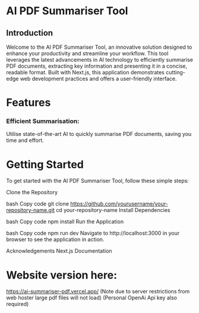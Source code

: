 # AI PDF Summariser Tool

## Introduction
Welcome to the AI PDF Summariser Tool, an innovative solution designed to enhance your productivity and streamline your workflow. This tool leverages the latest advancements in AI technology to efficiently summarise PDF documents, extracting key information and presenting it in a concise, readable format. Built with Next.js, this application demonstrates cutting-edge web development practices and offers a user-friendly interface.

# Features
### Efficient Summarisation: 
Utilise state-of-the-art AI to quickly summarise PDF documents, saving you time and effort.

# Getting Started
To get started with the AI PDF Summariser Tool, follow these simple steps:

Clone the Repository

bash
Copy code
git clone https://github.com/yourusername/your-repository-name.git
cd your-repository-name
Install Dependencies

bash
Copy code
npm install
Run the Application

bash
Copy code
npm run dev
Navigate to http://localhost:3000 in your browser to see the application in action.


Acknowledgements
Next.js Documentation

# Website version here:

https://ai-summariser-pdf.vercel.app/
(Note due to server restrictions from web hoster large pdf files will not load)
(Personal OpenAi Api key also required)
